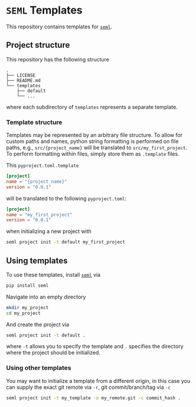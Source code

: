 # `SEML` Templates

This repository contains templates for [`seml`](https://github.com/TUM-DAML/seml-templates.git).

## Project structure
This repository has the following structure 
```
.
├── LICENSE
├── README.md
└── templates
    ├── default
    └── ...
```
where each subdirectory of `templates` represents a separate template.

### Template structure
Templates may be represented by an arbitrary file structure. To allow for custom paths and names, python string formatting is performed on file paths, e.g., `src/{project_name}` will be translated to `src/my_first_project`. To perform formatting within files, simply store them as `.template` files.

This `pyproject.toml.template`
```toml
[project]
name = "{project_name}"
version = "0.0.1"
```
will be translated to the following `pyproject.toml`:
```toml
[project]
name = "my_first_project"
version = "0.0.1"
```
when initializing a new project with
```sh
seml project init -t default my_first_project
```

## Using templates
To use these templates, install [`seml`](https://github.com/TUM-DAML/seml-templates.git) via
```sh
pip install seml
```
Navigate into an empty directory
```sh
mkdir my_project
cd my_project
```
And create the project via
```sh
seml project init -t default .
```
where `-t` allows you to specify the template and `.` specifies the directory where the project should be initialized.

### Using other templates
You may want to initialize a template from a different origin, in this case you can supply the exact git remote via `-r`, git commit/branch/tag via `-c`
```sh
seml project init -t my_template -o my_remote.git -c commit_hash .
```
